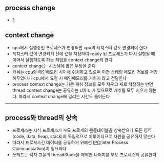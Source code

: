 ## process change
* ?

## context change
* cpu에서 실행중인 프로세스가 변경되면 cpu의 레지스터 값도 변경되야 한다
* 레지스터 값이 변경되기 전에 값을 저장하여 ready 된 프로세스가 다시 실행될 때 이어서 실행하도록 하는 작업을 context change라 한다
* context change는 시스템에 많은 부담을 준다
* 캐쉬는 cpu와 메인메모리 사이에 위치하고 있으며 이전 상태의 메모리 정보를 저장해두었다가 cpu에서 요청 시 메인메모리를 거치지 않고 전달한다
* process context change는 기존 캐쉬 정보를 모두 지우고 새로 저장하는 반면 thread context change는 공유하는 데이터가 있으므로 캐쉬를 모두 지우지 않는다. 따라서 context change에 걸리는 시간도 줄어든다
--------------------------------------------------------------
## process와 thread의  상속
* 프로세스는 자식 프로세스가 부모 프로세의 핸들테이블을 상속받으나 모든 영역(code, data, heap, stack)이 독립적으로 이루어지므로 자원을 공유하지 않는다
* 따라서 프로세스간 데이터를 공유하기 위해선 [IPC](http://)(inter Process Communication)이 필요하다
* 쓰레드는 각자 고유의 threadStack을 제외한 나머지를 부모 프로세스와 공유한다
